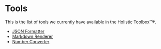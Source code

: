 # Tools

This is the list of tools we currently have available in the Holistic Toolbox™®.

- [JSON Formatter](/tools/json-formatter)
- [Markdown Renderer](/tools/markdown-renderer)
- [Number Converter](/tools/number-converter)
